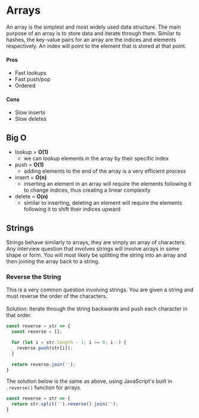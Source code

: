 # Arrays
An array is the simplest and most widely used data structure. The main purpose of an array is to store data and iterate through them. Similar to hashes, the key-value pairs for an array are the indices and elements respectively. An index will point to the element that is stored at that point. 

#### Pros
* Fast lookups
* Fast push/pop
* Ordered

#### Cons
* Slow inserts
* Slow deletes


## Big O
* lookup = __O(1)__
  * we can lookup elements in the array by their specific index
* push = __O(1)__
  * adding elements to the end of the array is a very efficient process
* insert = __O(n)__
  * inserting an element in an array will require the elements following it to change indices, thus creating a linear complexity
* delete = __O(n)__
  * similar to inserting, deleting an element will require the elements following it to shift their indices upward


## Strings
Strings behave similarly to arrays, they are simply an array of characters. Any interview question that involves strings will involve arrays in some shape or form. You will most likely be splitting the string into an array and then joining the array back to a string.

### Reverse the String
This is a very common question involving strings. You are given a string and must reverse the order of the characters.\
\
Solution: Iterate through the string backwards and push each character in that order.
```javascript
const reverse = str => {
  const reverse = [];

  for (let i = str.length - 1; i >= 0; i--) {
    reverse.push(str[i]);
  }

  return reverse.join('');
}
```
The solution below is the same as above, using JavaScript's built in `.reverse()` function for arrays.
```javascript
const reverse = str => {
  return str.split('').reverse().join('');
}
```
